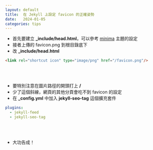 ```yaml
---
layout: default
title:  在 Jekyll 上設定 favicon 的正確姿勢
date:   2024-01-05
categories: tips
---
```


- 首先要建立 **_include/head.html**，可以參考 [minima](https://github.com/jekyll/minima/blob/master/_includes/head.html) 主題的設定
-  接者上傳的 favicon.png 到根目錄底下
-   改 **_include/head.html**

```html
<link rel="shortcut icon" type="image/png" href="/favicon.png"/>
```

<br/><br/>

- 要特別注意在圖片路徑的開頭打上 **/**
- 少了這個斜線，網頁的其他分頁會吃不到 favicon 的設定
- 在 **_config.yml** 中加入 **jekyll-seo-tag** 這個擴充套件

```yml
plugins:
  - jekyll-feed
  - jekyll-seo-tag
```

<br/><br/>

- 大功告成！
